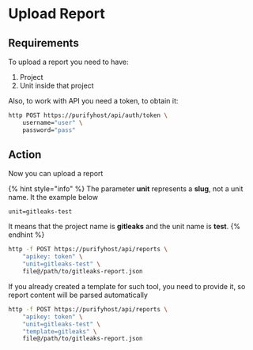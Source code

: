 # Upload Report

## Requirements

To upload a report you need to have:

1. Project
2. Unit inside that project

Also, to work with API you need a token, to obtain it:

```bash
http POST https://purifyhost/api/auth/token \
    username="user" \
    password="pass"
```

## Action

Now you can upload a report

{% hint style="info" %}
The parameter **unit** represents a **slug**, not a unit name. It the example below

```text
unit=gitleaks-test
```

It means that the project name is **gitleaks** and the unit name is **test**.
{% endhint %}

```bash
http -f POST https://purifyhost/api/reports \
    "apikey: token" \
    "unit=gitleaks-test" \
    file@/path/to/gitleaks-report.json
```

If you already created a template for such tool, you need to provide it, so report content will be parsed automatically

```bash
http -f POST https://purifyhost/api/reports \
    "apikey: token" \
    "unit=gitleaks-test" \
    "template=gitleaks" \
    file@/path/to/gitleaks-report.json
```

